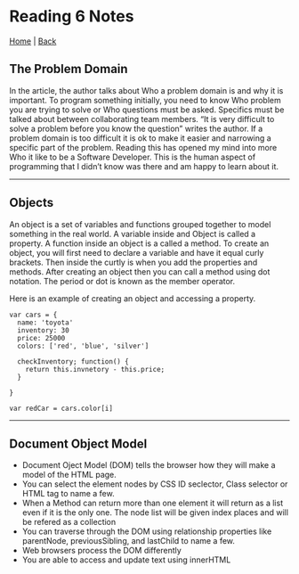 # Reading 6 Notes

[Home](/README.md) | [Back](/201-main/201TableofContents.md)


## The Problem Domain

In the article, the author talks about Who a problem domain is and why it is important. To program something initially, you need to know Who problem you are trying to solve or Who questions must be asked. Specifics must be talked about between collaborating team members. “It is very difficult to solve a problem before you know the question” writes the author. If a problem domain is too difficult it is ok to make it easier and narrowing a specific part of the problem. Reading this has opened my mind into more Who it like to be a Software Developer. This is the human aspect of programming that I didn’t know was there and am happy to learn about it. 
___
## Objects

An object is a set of variables and functions grouped together to model something in the real world. A variable inside and Object is called a property. A function inside an object is a called a method. To create an object, you will first need to declare a variable and have it equal curly brackets. Then inside the curtly is when you add the properties and methods. After creating an object then you can call a method using dot notation. The period or dot is known as the member operator. 

Here is an example of creating an object and accessing a property.

    var cars = {
      name: 'toyota'
      inventory: 30
      price: 25000
      colors: ['red', 'blue', 'silver'] 

      checkInventory; function() {
        return this.invnetory - this.price;
      }

    }

    var redCar = cars.color[i]

___

## Document Object Model

<ul>
      <li> Document Oject Model (DOM) tells the browser how they will make a model of the HTML page. </li>
      <li>  You can select the element nodes by CSS ID seclector, Class selector or HTML tag to name a few.  </li>
      <li> When a Method can return more than one element it will return as a list even if it is the only one. The node list will be given index places and will be refered as a collection </li>
      <li> You can traverse through the DOM using relationship properties like parentNode, previousSibling, and lastChild to name a few.</li>
      <li>Web browsers process the DOM differently </li>
      <li>You are able to access and update text using innerHTML </li>
    </ul>


